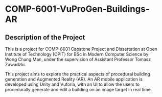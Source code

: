 # COMP-6001-VuProGen-Buildings-AR

## Description of the Project
This is a project for COMP-6001 Capstone Project and Dissertation at Open Institute of Technology (OPIT) for BSc in Modern Computer Science by Wong Chung Man, under the supervision of Assistant Professor Tomasz Zawadzki.

This project aims to explore the practical aspects of procedural building generation and Augmented Reality (AR). An AR mobile application is developed using Unity and Vuforia, with an UI to allow the users to procedurally generate and edit a building on an image target in real time.